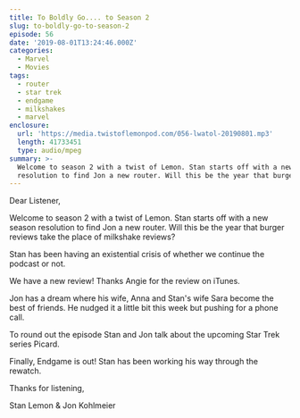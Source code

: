 ```yaml
---
title: To Boldly Go.... to Season 2
slug: to-boldly-go-to-season-2
episode: 56
date: '2019-08-01T13:24:46.000Z'
categories:
  - Marvel
  - Movies
tags:
  - router
  - star trek
  - endgame
  - milkshakes
  - marvel
enclosure:
  url: 'https://media.twistoflemonpod.com/056-lwatol-20190801.mp3'
  length: 41733451
  type: audio/mpeg
summary: >-
  Welcome to season 2 with a twist of Lemon. Stan starts off with a new season
  resolution to find Jon a new router. Will this be the year that burger reviews
---
```


Dear Listener,

Welcome to season 2 with a twist of Lemon. Stan starts off with a new season resolution to find Jon a new router. Will this be the year that burger reviews take the place of milkshake reviews?

Stan has been having an existential crisis of whether we continue the podcast or not.

We have a new review! Thanks Angie for the review on iTunes.

Jon has a dream where his wife, Anna and Stan's wife Sara become the best of friends. He nudged it a little bit this week but pushing for a phone call.

To round out the episode Stan and Jon talk about the upcoming Star Trek series Picard.

Finally, Endgame is out! Stan has been working his way through the rewatch.

Thanks for listening,

Stan Lemon & Jon Kohlmeier

